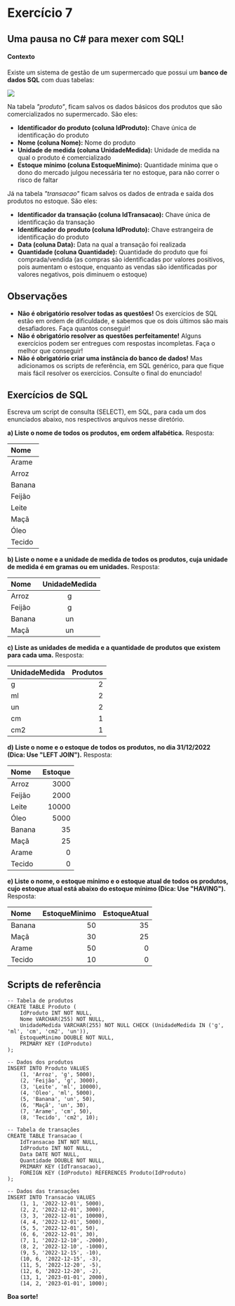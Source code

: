 # Exercício 7
## Uma pausa no C# para mexer com SQL!

#### Contexto

Existe um sistema de gestão de um supermercado que possui um  **banco de dados SQL**  com duas tabelas:

![](https://solatio-gd-misc.s3.us-east-2.amazonaws.com/PublicFiles/ps-sql-diagram.png)


Na tabela *"produto"*, ficam salvos os dados básicos dos produtos que são comercializados no supermercado. São eles:
- **Identificador do produto (coluna IdProduto):** Chave única de identificação do produto
- **Nome (coluna Nome):** Nome do produto
- **Unidade de medida (coluna UnidadeMedida):** Unidade de medida na qual o produto é comercializado
- **Estoque mínimo (coluna EstoqueMinimo):** Quantidade mínima que o dono do mercado julgou necessária ter no estoque, para não correr o risco de faltar

Já na tabela *"transacao"* ficam salvos os dados de entrada e saída dos produtos no estoque. São eles:
- **Identificador da transação (coluna IdTransacao):** Chave única de identificação da transação
- **Identificador do produto (coluna IdProduto):** Chave estrangeira de identificação do produto
- **Data (coluna Data):** Data na qual a transação foi realizada
- **Quantidade (coluna Quantidade):** Quantidade do produto que foi comprada/vendida (as compras são identificadas por valores positivos, pois aumentam o estoque, enquanto as vendas são identificadas por valores negativos, pois diminuem o estoque)

## Observações
- **Não é obrigatório resolver todas as questões!** Os exercícios de SQL estão em ordem de dificuldade, e sabemos que os dois últimos são mais desafiadores. Faça quantos conseguir!
- **Não é obrigatório resolver as questões perfeitamente!** Alguns exercícios podem ser entregues com respostas incompletas. Faça o melhor que conseguir!
- **Não é obrigatório criar uma instância do banco de dados!** Mas adicionamos os scripts de referência, em SQL genérico, para que fique mais fácil resolver os exercícios. Consulte o final do enunciado!

## Exercícios de SQL

Escreva um script de consulta (SELECT), em SQL, para cada um dos enunciados abaixo, nos respectivos arquivos nesse diretório.

**a) Liste o nome de todos os produtos, em ordem alfabética.** Resposta:

|Nome|
|:---|
|Arame|
|Arroz|
|Banana|
|Feijão|
|Leite|
|Maçã|
|Óleo|
|Tecido|

**b) Liste o nome e a unidade de medida de todos os produtos, cuja unidade de medida é em gramas ou em unidades.** Resposta:

|Nome|UnidadeMedida|
|:---|:---:|
|Arroz|g|
|Feijão|g|
|Banana|un|
|Maçã|un|

**c) Liste as unidades de medida e a quantidade de produtos que existem para cada uma.** Resposta:

|UnidadeMedida|Produtos|
|:---|---:|
|g|2|
|ml|2|
|un|2|
|cm|1|
|cm2|1|

**d) Liste o nome e o estoque de todos os produtos, no dia 31/12/2022 (Dica: Use "LEFT JOIN").** Resposta:

|Nome|Estoque|
|:---|---:|
|Arroz|3000|
|Feijão|2000|
|Leite|10000|
|Óleo|5000|
|Banana|35|
|Maçã|25|
|Arame|0|
|Tecido|0|

**e) Liste o nome, o estoque mínimo e o estoque atual de todos os produtos, cujo estoque atual está abaixo do estoque mínimo (Dica: Use "HAVING").** Resposta:

|Nome|EstoqueMinimo|EstoqueAtual|
|:---|---:|---:|
|Banana|50|35|
|Maçã|30|25|
|Arame|50|0|
|Tecido|10|0|

## Scripts de referência

```
-- Tabela de produtos
CREATE TABLE Produto (
	IdProduto INT NOT NULL,
	Nome VARCHAR(255) NOT NULL,
	UnidadeMedida VARCHAR(255) NOT NULL CHECK (UnidadeMedida IN ('g', 'ml', 'cm', 'cm2', 'un')),
	EstoqueMinimo DOUBLE NOT NULL,
	PRIMARY KEY (IdProduto)
);

-- Dados dos produtos
INSERT INTO Produto VALUES
	(1, 'Arroz', 'g', 5000),
	(2, 'Feijão', 'g', 3000),
	(3, 'Leite', 'ml', 10000),
	(4, 'Óleo', 'ml', 5000),
	(5, 'Banana', 'un', 50),
	(6, 'Maçã', 'un', 30),
	(7, 'Arame', 'cm', 50),
	(8, 'Tecido', 'cm2', 10);

-- Tabela de transações
CREATE TABLE Transacao (
	IdTransacao INT NOT NULL,
	IdProduto INT NOT NULL,
	Data DATE NOT NULL,
	Quantidade DOUBLE NOT NULL,
	PRIMARY KEY (IdTransacao),
	FOREIGN KEY (IdProduto) REFERENCES Produto(IdProduto)
);

-- Dados das transações
INSERT INTO Transacao VALUES
	(1, 1, '2022-12-01', 5000),
	(2, 2, '2022-12-01', 3000),
	(3, 3, '2022-12-01', 10000),
	(4, 4, '2022-12-01', 5000),
	(5, 5, '2022-12-01', 50),
	(6, 6, '2022-12-01', 30),
	(7, 1, '2022-12-10', -2000),
	(8, 2, '2022-12-10', -1000),
	(9, 5, '2022-12-15', -10),
	(10, 6, '2022-12-15', -3),
	(11, 5, '2022-12-20', -5),
	(12, 6, '2022-12-20', -2),
	(13, 1, '2023-01-01', 2000),
	(14, 2, '2023-01-01', 1000);
```

**Boa sorte!**
